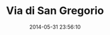 --- 
layout: entry
title: Via di San Gregorio
location: Rome, Italy
date_taken: May 2014
camera: Fuji X100s
lens: Fujinon 35mm f/2 Asph
image: GRS-20140522-084124
date: 2014-05-31 23:56:10
category: notebook
excerpt:
tags: [30 to 60 years, bicycle, bw, jehova's witnesses, men, religion, stress, walk, women]
---